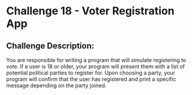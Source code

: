 # Challenge 18 - Voter Registration App


## Challenge Description:

You are responsible for writing a program that will simulate registering to vote. If a user is 18 or
older, your program will present them with a list of potential political parties to register for. Upon
choosing a party, your program will confirm that the user has registered and print a specific
message depending on the party joined.
